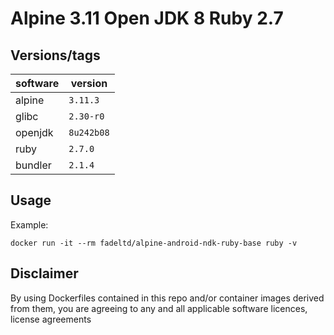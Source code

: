 # Alpine 3.11 Open JDK 8 Ruby 2.7

## Versions/tags

| software     | version      |
|--------------|--------------|
| alpine       | `3.11.3`     |
| glibc        | `2.30-r0`    |
| openjdk      | `8u242b08`   |
| ruby         | `2.7.0`      |
| bundler      | `2.1.4`      |

## Usage

Example:

    docker run -it --rm fadeltd/alpine-android-ndk-ruby-base ruby -v

## Disclaimer

By using Dockerfiles contained in this repo and/or container images derived from them, you are agreeing to any and all applicable software licences, license agreements
